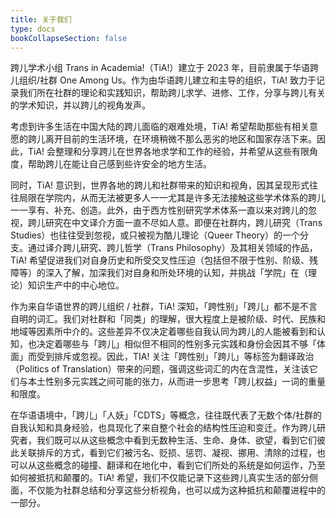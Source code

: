```yaml
---
title: 关于我们
type: docs
bookCollapseSection: false
---
```


跨儿学术小组 Trans in Academia!（TiA!）建立于 2023 年，目前隶属于华语跨儿组织/社群 One Among Us。作为由华语跨儿建立和主导的组织，TiA! 致力于记录我们所在社群的理论和实践知识，帮助跨儿求学、进修、工作，分享与跨儿有关的学术知识，并以跨儿的视角发声。

考虑到许多生活在中国大陆的跨儿面临的艰难处境，TiA! 希望帮助那些有相关意愿的跨儿离开目前的生活环境，在环境稍微不那么恶劣的地区和国家存活下来。因此，TiA! 会整理和分享跨儿在世界各地求学和工作的经验，并希望从这些有限角度，帮助跨儿在能让自己感到些许安全的地方生活。

同时，TiA! 意识到，世界各地的跨儿和社群带来的知识和视角，因其呈现形式往往局限在学院内，从而无法被更多人一一尤其是许多无法接触这些学术体系的跨儿一一享有、补充、创造。此外，由于西方性别研究学术体系一直以来对跨儿的忽视，跨儿研究在中文译介方面一直不尽如人意。即便在社群内，跨儿研究（Trans Studies）也往往受到忽视，或只被视为酷儿理论（Queer Theory）的一个分支。通过译介跨儿研究、跨儿哲学（Trans Philosophy）及其相关领域的作品，TiA! 希望促进我们对自身历史和所受交叉性压迫（包括但不限于性别、阶级、残障等）的深入了解，加深我们对自身和所处环境的认知，并挑战「学院」在（理论）知识生产中的中心地位。

作为来自华语世界的跨儿组织 / 社群，TiA! 深知，「跨性别」「跨儿」都不是不言自明的词汇。我们对社群和「同类」的理解，很大程度上是被阶级、时代、民族和地域等因素所中介的。这些差异不仅决定着哪些自我认同为跨儿的人能被看到和认知，也决定着哪些与「跨儿」相似但不相同的性别多元实践和身份会因其不够「体面」而受到排斥或忽视。因此，TIA! 关注「跨性别」「跨儿」等标签为翻译政治（Politics of Translation）带来的问题，强调这些词汇的内在含混性，关注该它们与本土性别多元实践之间可能的张力，从而进一步思考「跨儿权益」一词的重量和限度。

在华语语境中，「跨儿」「人妖」「CDTS」等概念，往往既代表了无数个体/社群的自我认知和具身经验，也具现化了来自整个社会的结构性压迫和变迁。作为跨儿研究者，我们既可以从这些概念中看到无数种生活、生命、身体、欲望，看到它们彼此关联排斥的方式，看到它们被污名、贬损、惩罚、凝视、挪用、清除的过程，也可以从这些概念的碰撞、翻译和在地化中，看到它们所处的系统是如何运作，乃至如何被抵抗和颠覆的。TiA! 希望，我们不仅能记录下这些跨儿真实生活的部分侧面，不仅能为社群总结和分享这些分析视角，也可以成为这种抵抗和颠覆进程中的一部分。
